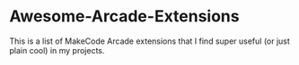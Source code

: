 # Awesome-Arcade-Extensions
This is a list of MakeCode Arcade extensions that I find super useful (or just plain cool) in my projects.
